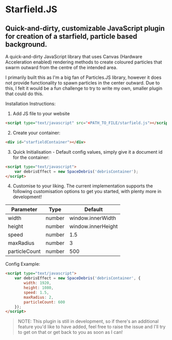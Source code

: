 Starfield.JS
=======

Quick-and-dirty, customizable JavaScript plugin for creation of a starfield, particle based background.
-----------

A quick-and-dirty JavaScript library that uses Canvas (Hardware Acceleration enabled) rendering methods to create coloured particles that swarm outward from the centre of the intended area.

I primarily built this as I'm a big fan of Particles.JS library, however it does not provide functionality to spawn particles in the center outward. Due to this, I felt it would be a fun challenge to try to write my own, smaller plugin that could do this.

Installation Instructions:

 1. Add JS file to your website
 ```html
<script type="text/javascript" src="<PATH_TO_FILE/starfield.js"></script>
```

 2. Create your container:
 ```html
 <div id="starfieldContainer"></div>
 ```

 3. Quick Initialisation - Default config values, simply give it a document id for the container:
 ```html
 <script type="text/javascript">
     var debrisEffect = new SpaceDebris('debrisContainer');
 </script>
 ```

 4. Customise to your liking.
 The current implementation supports the following customisation options to get you started, with plenty more in development!

| Parameter     | Type   | Default             |
| ------------- |:------:| ------------------- |
| width         | number | window.innerWidth   |
| height        | number | window.innerHeight  |
| speed         | number | 1.5                 |
| maxRadius     | number | 3                   |
| particleCount | number | 500                 |
 
Config Example:
 ```html
 <script type="text/javascript">
     var debrisEffect = new SpaceDebris('debrisContainer', {
         width: 1920,
         height: 1080,
         speed: 1.5,
         maxRadius: 2,
         particleCount: 600
     });
 </script>
 ```

> NOTE: This plugin is still in development, so if there's an additional feature you'd like to have added, feel free to raise the issue and I'll try to get on that or get back to you as soon as I can!